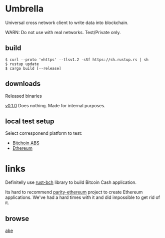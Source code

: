 # Umbrella

Universal cross network client to write data into blockchain.

WARN: Do not use with real networks. Test/Private only.

## build

```
$ curl --proto '=https' --tlsv1.2 -sSf https://sh.rustup.rs | sh
$ rustup update
$ cargo build [--release]
```

## downloads

Released binaries

[v0.1.0](https://github.com/flyingw/umbrella/releases/tag/v0.1.0) Does nothing. Made for internal purposes.


## local test setup

Select corresponend platform to test:

* [Bitchoin ABS](doc/bch/test-setup.md)
* [Ethereum](doc/eth/test-setup.md)

# links

Definitelly use [rust-bch](https://github.com/brentongunning/rust-bch) library to build Bitcoin Cash application.

Its hard to recommend [parity-ethereum](https://github.com/paritytech/parity-ethereum) project to create Ethereum applications.
We've had a hard times with it and did impossible to get rid of it.

## browse

[abe](https://github.com/marioschlipf/bitcoin-abe)
